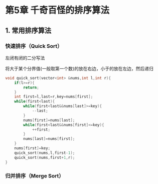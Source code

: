 # 第5章 千奇百怪的排序算法

## 1. 常用排序算法

### 快速排序（Quick Sort）

左闭有闭的二分写法

将大于某个分界值(一般取第一个数)的放在右边，小于的放在左边，然后递归

```c++
void quick_sort(vector<int> &nums,int l,int r){
    if(l>=r){
        return;
    }
    int first=l,last=r,key=nums[first];
    while(first<last){
        while(first<last&&nums[last]>=key){
            --last;
        }
        nums[first]=nums[last];
        while(first<last&&nums[first]<=key){
            ++first;
        }
        nums[last]=nums[first];
    }
    nums[first]=key;
    quick_sort(nums,l,first-1);
    quick_sort(nums,first+1,r);
}
```

### 归并排序（Merge Sort）

```

```

